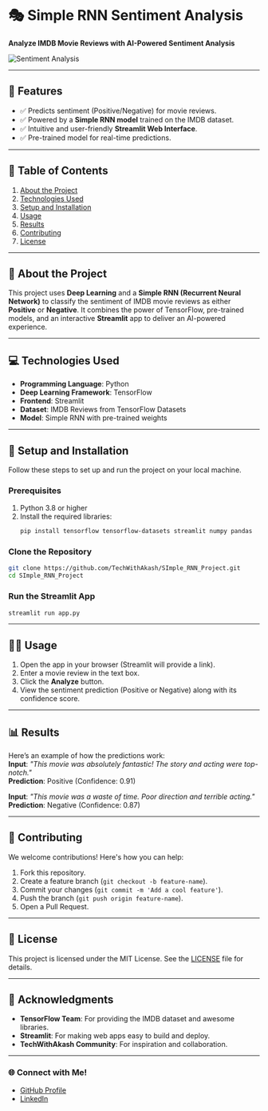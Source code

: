 

# 🎭 Simple RNN Sentiment Analysis  
**Analyze IMDB Movie Reviews with AI-Powered Sentiment Analysis**

![Sentiment Analysis](https://via.placeholder.com/800x400?text=IMDB+Sentiment+Analysis)  

---

## 🌟 Features
- ✅ Predicts sentiment (Positive/Negative) for movie reviews.  
- ✅ Powered by a **Simple RNN model** trained on the IMDB dataset.  
- ✅ Intuitive and user-friendly **Streamlit Web Interface**.  
- ✅ Pre-trained model for real-time predictions.  

---

## 📜 Table of Contents
1. [About the Project](#about-the-project)  
2. [Technologies Used](#technologies-used)  
3. [Setup and Installation](#setup-and-installation)  
4. [Usage](#usage)  
5. [Results](#results)  
6. [Contributing](#contributing)  
7. [License](#license)  

---

## 🧐 About the Project
This project uses **Deep Learning** and a **Simple RNN (Recurrent Neural Network)** to classify the sentiment of IMDB movie reviews as either **Positive** or **Negative**. It combines the power of TensorFlow, pre-trained models, and an interactive **Streamlit** app to deliver an AI-powered experience.

---

## 💻 Technologies Used
- **Programming Language**: Python  
- **Deep Learning Framework**: TensorFlow  
- **Frontend**: Streamlit  
- **Dataset**: IMDB Reviews from TensorFlow Datasets  
- **Model**: Simple RNN with pre-trained weights  

---

## 🚀 Setup and Installation
Follow these steps to set up and run the project on your local machine.

### Prerequisites
1. Python 3.8 or higher  
2. Install the required libraries:
   ```bash
   pip install tensorflow tensorflow-datasets streamlit numpy pandas
   ```

### Clone the Repository
```bash
git clone https://github.com/TechWithAkash/SImple_RNN_Project.git
cd SImple_RNN_Project
```

### Run the Streamlit App
```bash
streamlit run app.py
```

---

## 🧑‍💻 Usage
1. Open the app in your browser (Streamlit will provide a link).  
2. Enter a movie review in the text box.  
3. Click the **Analyze** button.  
4. View the sentiment prediction (Positive or Negative) along with its confidence score.

---

## 📊 Results
Here’s an example of how the predictions work:  
**Input**: *"This movie was absolutely fantastic! The story and acting were top-notch."*  
**Prediction**: Positive (Confidence: 0.91)  

**Input**: *"This movie was a waste of time. Poor direction and terrible acting."*  
**Prediction**: Negative (Confidence: 0.87)  

---

## 🤝 Contributing
We welcome contributions! Here's how you can help:  
1. Fork this repository.  
2. Create a feature branch (`git checkout -b feature-name`).  
3. Commit your changes (`git commit -m 'Add a cool feature'`).  
4. Push the branch (`git push origin feature-name`).  
5. Open a Pull Request.  

---

## 📜 License
This project is licensed under the MIT License. See the [LICENSE](LICENSE) file for details.

---

## 🙌 Acknowledgments
- **TensorFlow Team**: For providing the IMDB dataset and awesome libraries.  
- **Streamlit**: For making web apps easy to build and deploy.  
- **TechWithAkash Community**: For inspiration and collaboration.  

---

### 🌐 Connect with Me!
- [GitHub Profile](https://github.com/TechWithAkash)  
- [LinkedIn]((https://www.linkedin.com/in/akashvishwakarma2004/))  

